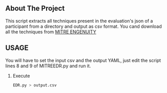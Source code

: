
<!-- ABOUT THE PROJECT -->
## About The Project

This script extracts all techniques present in the evaluation's json of a participant from a directory and output as csv format. You cand download all the techniques from [MITRE ENGENUITY](https://attackevals.mitre-engenuity.org/)





<!-- USAGE -->
## USAGE

You will have to set the input csv and the output YAML, just edit the script lines 8 and 9 of MITREEDR.py and run it.

1. Execute
   ```sh
   EDR.py > output.csv
   ```
